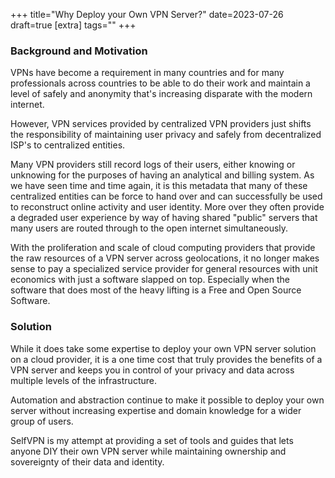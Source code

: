 +++
title="Why Deploy your Own VPN Server?"
date=2023-07-26
draft=true
[extra]
tags=""
+++

### Background and Motivation 

VPNs have become a requirement in many countries and for many professionals across
countries to be able to do their work and maintain a level of safely and anonymity
that's increasing disparate with the modern internet.

However, VPN services provided by centralized VPN providers just shifts the
responsibility of maintaining user privacy and safely from decentralized
ISP's to centralized entities.

Many VPN providers still record logs of their users, either knowing or unknowing
for the purposes of having an analytical and billing system. As we have seen
time and time again, it is this metadata that many of these centralized entities
can be force to hand over and can successfully be used to reconstruct online
activity and user identity. More over they often provide a degraded user experience
by way of having shared "public" servers that many users are routed through to
the open internet simultaneously.

<!-- more -->

With the proliferation and scale of cloud computing providers that provide the
raw resources of a VPN server across geolocations, it no longer makes sense to
pay a specialized service provider for general resources with unit economics with
just a software slapped on top. Especially when the software that does most of the
heavy lifting is a Free and Open Source Software.

### Solution

While it does take some expertise to deploy your own VPN server solution on a
cloud provider, it is a one time cost that truly provides the benefits of a
VPN server and keeps you in control of your privacy and data across multiple
levels of the infrastructure.

Automation and abstraction continue to make it possible to deploy your own
server without increasing expertise and domain knowledge for a wider group of users.

SelfVPN is my attempt at providing a set of tools and guides that lets anyone
DIY their own VPN server while maintaining ownership and sovereignty of their
data and identity.
